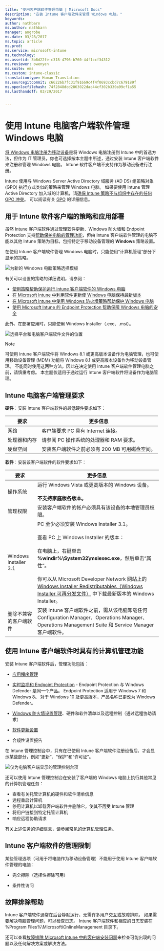 ```yaml
---
title: "使用客户端软件管理电脑 | Microsoft Docs"
description: "安装 Intune 客户端软件来管理 Windows 电脑。"
keywords: 
author: nathbarn
ms.author: nathbarn
manager: angrobe
ms.date: 03/28/2017
ms.topic: article
ms.prod: 
ms.service: microsoft-intune
ms.technology: 
ms.assetid: 3b8d22fe-c318-4796-b760-44f1ccf34312
ms.reviewer: owenyen
ms.suite: ems
ms.custom: intune-classic
translationtype: Human Translation
ms.sourcegitcommit: c66226b7fc31f91669c4f4f0693ccbd7c679189f
ms.openlocfilehash: 74f2848dcd2863022dac44cf302b330a99cf1a55
ms.lasthandoff: 03/29/2017


---
```


# <a name="manage-windows-pcs-with-intune-pc-client-software"></a>使用 Intune 电脑客户端软件管理 Windows 电脑
[将 Windows 电脑注册为移动设备](set-up-windows-device-management-with-microsoft-intune.md)是将 Windows 电脑注册到 Intune 中的首选方法，但作为 IT 管理员，你也可选择按本主题中所述，通过安装 Intune 客户端软件来注册和管理 Windows 电脑。 Intune 软件客户端不支持作为移动设备进行注册。

Intune 使用与 Windows Server Active Directory 域服务 (AD DS) 组策略对象 (GPO) 执行方式类似的策略来管理 Windows 电脑。 如果要使用 Intune 管理 Active Directory 加入域的计算机，请[确保 Intune 策略不与组织中存在的任何 GPO 冲突](resolve-gpo-and-microsoft-intune-policy-conflicts.md)。 可以阅读有关 [GPO](https://technet.microsoft.com/library/hh147307.aspx) 的详细信息。

## <a name="policies-and-app-deployments-for-the-intune-software-client"></a>用于 Intune 软件客户端的策略和应用部署

虽然 Intune 客户端软件通过管理软件更新、Windows 防火墙和 Endpoint Protection 支持[帮助保护电脑的管理功能](policies-to-protect-windows-pcs-in-microsoft-intune.md)，但由 Intune 客户端软件管理的电脑不能以其他 Intune 策略为目标，包括特定于移动设备管理的 **Windows** 策略设置。

在使用 Intune 客户端软件管理 Windows 电脑时，只能使用“计算机管理”部分下显示的策略。

  ![为新的 Windows 电脑策略选择模板](../media/select-template-for-pc-policy.png)

有关可以设置的策略的详细说明，请参阅：

- [使用策略帮助保护运行 Intune 客户端软件的 Windows 电脑](https://docs.microsoft.com/intune/deploy-use/policies-to-protect-windows-pcs-in-microsoft-intune)
- [在 Microsoft Intune 中利用软件更新使 Windows 电脑保持最新版本](https://docs.microsoft.com/intune/deploy-use/keep-windows-pcs-up-to-date-with-software-updates-in-microsoft-intune)
- [在 Microsoft Intune 中使用 Windows 防火墙策略帮助保护 Windows 电脑](https://docs.microsoft.com/intune/deploy-use/help-protect-windows-pcs-using-windows-firewall-policies-in-microsoft-intune)
- [使用 Microsoft Intune 的 Endpoint Protection 帮助保障 Windows 电脑的安全](https://docs.microsoft.com/intune/deploy-use/help-secure-windows-pcs-with-endpoint-protection-for-microsoft-intune)

此外，在部署应用时，只能使用 Windows Installer（.exe、.msi）。

  ![选择平台和电脑客户端软件文件的位置](../media/select-platform-of-software-files-for-pc-agent.png)

> [!NOTE]
> 可使用 Intune 客户端软件将 Windows 8.1 或更高版本设备作为电脑管理，也可使用移动设备管理 (MDM) 功能将 Windows 8.1 或更高版本设备作为移动设备管理。 不能同时使用这两种方法，因此在决定使用 Intune 客户端软件管理电脑之前，请慎重考虑。 本主题仅适用于通过运行 Intune 客户端软件将设备作为电脑管理。

## <a name="requirements-for-intune-pc-client-management"></a>Intune 电脑客户端管理要求

**硬件**：安装 Intune 客户端软件的最低硬件要求如下：

|要求|更多信息|
|---------------|--------------------|
|网络|客户端要求 PC 具有 Internet 连接。|
|处理器和内存|请参阅 PC 操作系统的处理器和 RAM 要求。|
|硬盘空间|安装客户端软件之前必须有 200 MB 可用磁盘空间。|

**软件**：安装该客户端软件的软件要求如下：

|要求|更多信息|
|---------------|--------------------|
|操作系统 | 运行 Windows Vista 或更高版本的 Windows 设备。 </br></br>**不支持家庭版各版本。**|
|管理权限|安装客户端软件的帐户必须具有该设备的本地管理员权限。|
|Windows Installer 3.1|PC 至少必须安装 Windows Installer 3.1。<br /><br />查看 PC 上 Windows Installer 的版本：<br /><br />  在电脑上，右键单击 **%windir%\System32\msiexec.exe**，然后单击“属性”。<br /><br />你可以从 Microsoft Developer Network 网站上的 [Windows Installer Redistributables（Windows Installer 可再分发文件）](http://go.microsoft.com/fwlink/?LinkID=234258) 中下载最新版本的 Windows Installer。|
|删除不兼容的客户端软件|安装 Intune 客户端软件之前，需从该电脑卸载任何 Configuration Manager、Operations Manager、Operations Management Suite 和 Service Manager 客户端软件。|

## <a name="computer-management-capabilities-with-the-intune-client-software"></a>使用 Intune 客户端软件时具有的计算机管理功能

安装 Intune 客户端软件后，管理功能包括：

- [应用程序管理](deploy-apps-in-microsoft-intune.md)

- [实时监视和 Endpoint Protection](help-secure-windows-pcs-with-endpoint-protection-for-microsoft-intune.md) - Endpoint Protection 与 Windows Defender 是同一个产品。 Endpoint Protection 适用于 Windows 7 和 Windows 8。 对于 Windows 10 及更高版本，产品名称已更改为 Windows Defender。

- [Windows 防火墙设置管理](help-protect-windows-pcs-using-windows-firewall-policies-in-microsoft-intune.md)、硬件和软件清单以及远程控制（通过远程协助请求）

- [软件更新设置](keep-windows-pcs-up-to-date-with-software-updates-in-microsoft-intune.md)

- 合规性设置报告

在 Intune 管理控制台中，只有在已使用 Intune 客户端软件注册设备后，才会显示某些部分，例如“更新”、“保护”和“许可证”。

  ![仅为电脑客户端显示的管理控制台项](../media/admin-console-settings-only-for-pc-agent.png)

还可以使用 Intune 管理控制台在安装了客户端的 Windows 电脑上执行其他常见的计算机管理任务：

-   查看有关托管计算机的硬件和软件清单信息
-   远程重启计算机
-   停用计算机以卸载客户端软件并删除它，使其不再受 Intune 管理
-   将用户链接到特定托管计算机
-   响应远程协助请求

有关上述任务的详细信息，请参阅[常见的计算机管理任务](common-windows-pc-management-tasks-with-the-microsoft-intune-computer-client.md)。

## <a name="management-limitations-of-the-intune-client-software"></a>Intune 客户端软件的管理限制

某些管理选项（可用于将电脑作为移动设备管理）不能用于使用 Intune 客户端软件管理的电脑：

-   完全擦除（选择性擦除可用）

-   条件性访问

## <a name="help-with-troubleshooting"></a>故障排除帮助

Intune 客户端软件通常在后台静默运行，无需许多用户交互或故障排除。 如果需要解决电脑管理问题，可以检查日志。 Intune 客户端软件和相应的日志安装在 %Program Files%\Microsoft\OnlineManagement 目录下。

还可以查看[故障排除 Microsoft Intune 中的客户端安装问题](/intune/troubleshoot/troubleshoot-client-setup-in-microsoft-intune)来检查可能出现的问题以及任何解决方案或解决方法。

